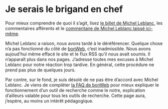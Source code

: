# Je serais le brigand en chef

Pour mieux comprendre de quoi il s’agit, lisez [le billet de Michel Leblanc](http://www.michelleblanc.com/2007/02/02/bonweb-com-mauvais-web/), les commentaires afférents et le [commentaire de Michel Leblanc laissé ici-même](https://tcrouzet.com/2007/02/02/je-conference-en-ce-moment/#comment-8945).

Michel Leblanc a raison, nous avons tardé à le déréférencer. Quelque chose n’a pas fonctionné du côté de [bonWeb](http://www.bonweb.com), c’est inadmissible. Nous avons aujoud’hui même effacé le site et le flux RSS qu’il nous avait soumis. Il n’apparaît plus dans nos pages. J’adresse toutes mes excuses à Michel Leblanc pour notre réaction trop tardive. En général, cette procédure ne prend pas plus de quelques jours.

Par contre, sur le fond, je suis désolé de ne pas être d’accord avec Michel Leblanc. Je viens de compléter [la FAQ de bonWeb](http://www.bonweb.com/qa.php) pour mieux expliquer le fonctionnement d’un outil de recherche comme le notre, explication d’ailleurs valable pour tous les outils de recherche. Cette page aura, j’espère, au moins un intérêt pédagogique.